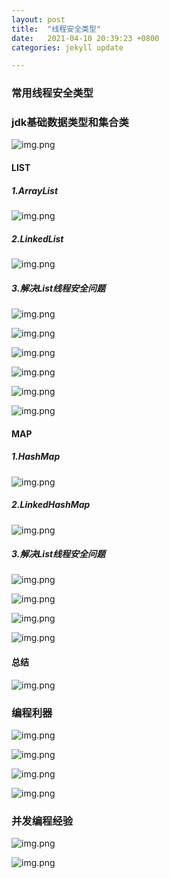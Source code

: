 ```yaml
---
layout: post
title:  "线程安全类型"
date:   2021-04-10 20:39:23 +0800
categories: jekyll update

---
```

 
### 常用线程安全类型

### jdk基础数据类型和集合类

![img.png][concurrency26]

####  LIST

##### 1.ArrayList

![img.png][concurrency27]

##### 2.LinkedList

![img.png][concurrency28]

##### 3.解决List线程安全问题

![img.png][concurrency29]  

![img.png][concurrency30]  

![img.png][concurrency31]  

![img.png][concurrency32]  

![img.png][concurrency33]  

![img.png][concurrency34]  

#### MAP

##### 1.HashMap

![img.png][concurrency35]

##### 2.LinkedHashMap

![img.png][concurrency36]

##### 3.解决List线程安全问题

![img.png][concurrency37]

![img.png][concurrency38]

![img.png][concurrency39]

![img.png][concurrency40]

#### 总结

![img.png][concurrency41]

### 编程利器

![img.png][concurrency42]

![img.png][concurrency43]

![img.png][concurrency44]

![img.png][concurrency45]

### 并发编程经验

![img.png][concurrency46]

![img.png][concurrency47]






























[concurrency26]: {{site.baseurl}}/assets/images/concurrency/img_26.png
[concurrency27]: {{site.baseurl}}/assets/images/concurrency/img_27.png
[concurrency28]: {{site.baseurl}}/assets/images/concurrency/img_28.png
[concurrency29]: {{site.baseurl}}/assets/images/concurrency/img_29.png
[concurrency30]: {{site.baseurl}}/assets/images/concurrency/img_30.png
[concurrency31]: {{site.baseurl}}/assets/images/concurrency/img_31.png
[concurrency32]: {{site.baseurl}}/assets/images/concurrency/img_32.png
[concurrency33]: {{site.baseurl}}/assets/images/concurrency/img_33.png
[concurrency34]: {{site.baseurl}}/assets/images/concurrency/img_34.png
[concurrency35]: {{site.baseurl}}/assets/images/concurrency/img_35.png
[concurrency36]: {{site.baseurl}}/assets/images/concurrency/img_36.png
[concurrency37]: {{site.baseurl}}/assets/images/concurrency/img_37.png
[concurrency38]: {{site.baseurl}}/assets/images/concurrency/img_38.png
[concurrency39]: {{site.baseurl}}/assets/images/concurrency/img_39.png
[concurrency40]: {{site.baseurl}}/assets/images/concurrency/img_40.png
[concurrency41]: {{site.baseurl}}/assets/images/concurrency/img_41.png
[concurrency42]: {{site.baseurl}}/assets/images/concurrency/img_42.png
[concurrency43]: {{site.baseurl}}/assets/images/concurrency/img_43.png
[concurrency44]: {{site.baseurl}}/assets/images/concurrency/img_44.png
[concurrency45]: {{site.baseurl}}/assets/images/concurrency/img_45.png
[concurrency46]: {{site.baseurl}}/assets/images/concurrency/img_46.png
[concurrency47]: {{site.baseurl}}/assets/images/concurrency/img_47.png
[concurrency48]: {{site.baseurl}}/assets/images/concurrency/img_48.png